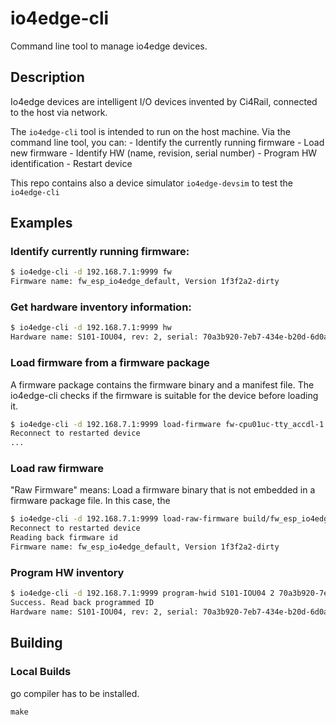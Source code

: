 # io4edge-cli
Command line tool to manage io4edge devices.

## Description

Io4edge devices are intelligent I/O devices invented by Ci4Rail, connected to the host via network.

The `io4edge-cli` tool is intended to run on the host machine. Via the command line tool, you can:
    - Identify the currently running firmware
    - Load new firmware
    - Identify HW (name, revision, serial number)
    - Program HW identification
    - Restart device

This repo contains also a device simulator `io4edge-devsim` to test the `io4edge-cli`

## Examples

### Identify currently running firmware:
```bash
$ io4edge-cli -d 192.168.7.1:9999 fw
Firmware name: fw_esp_io4edge_default, Version 1f3f2a2-dirty
```

### Get hardware inventory information:
```bash
$ io4edge-cli -d 192.168.7.1:9999 hw
Hardware name: S101-IOU04, rev: 2, serial: 70a3b920-7eb7-434e-b20d-6d0a12618ffe
```

### Load firmware from a firmware package
A firmware package contains the firmware binary and a manifest file. The io4edge-cli checks if the firmware is suitable for the device before loading it.

```bash
$ io4edge-cli -d 192.168.7.1:9999 load-firmware fw-cpu01uc-tty_accdl-1.1.0.beta1.fwpkg
Reconnect to restarted device
...
```


### Load raw firmware
"Raw Firmware" means: Load a firmware binary that is not embedded in a firmware package file. In this case, the

```bash
$ io4edge-cli -d 192.168.7.1:9999 load-raw-firmware build/fw_esp_io4edge_default.bin
Reconnect to restarted device
Reading back firmware id
Firmware name: fw_esp_io4edge_default, Version 1f3f2a2-dirty
```

### Program HW inventory
```bash
$ io4edge-cli -d 192.168.7.1:9999 program-hwid S101-IOU04 2 70a3b920-7eb7-434e-b20d-6d0a12618ffe
Success. Read back programmed ID
Hardware name: S101-IOU04, rev: 2, serial: 70a3b920-7eb7-434e-b20d-6d0a12618ffe
```

## Building

### Local Builds

go compiler has to be installed.

```
make
```
